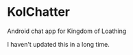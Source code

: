 KolChatter
==========

Android chat app for Kingdom of Loathing


I haven't updated this in a long time.

